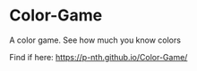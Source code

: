 # Color-Game

A color game. See how much you know colors

Find if here: https://p-nth.github.io/Color-Game/
